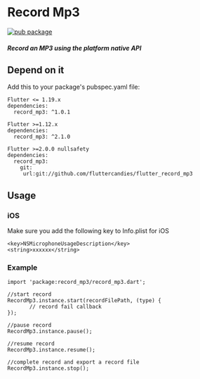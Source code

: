 # Record Mp3
[![pub package](https://img.shields.io/pub/v/record_mp3.svg)](https://pub.dartlang.org/packages/record_mp3)

##### Record an MP3 using the platform native API

## Depend on it
Add this to your package's pubspec.yaml file:

```
Flutter <= 1.19.x
dependencies:
  record_mp3: ^1.0.1
```


```
Flutter >=1.12.x
dependencies:
  record_mp3: ^2.1.0
```

```
Flutter >=2.0.0 nullsafety
dependencies:
  record_mp3: 
  	git:
	 url:git://github.com/fluttercandies/flutter_record_mp3
```


## Usage
 
 
### iOS
Make sure you add the following key to Info.plist for iOS
```
<key>NSMicrophoneUsageDescription</key>
<string>xxxxxx</string>
```
 
### Example
```
import 'package:record_mp3/record_mp3.dart';

//start record 
RecordMp3.instance.start(recordFilePath, (type) {
       // record fail callback
});
	  
//pause record
RecordMp3.instance.pause();

//resume record
RecordMp3.instance.resume();

//complete record and export a record file
RecordMp3.instance.stop();

```



